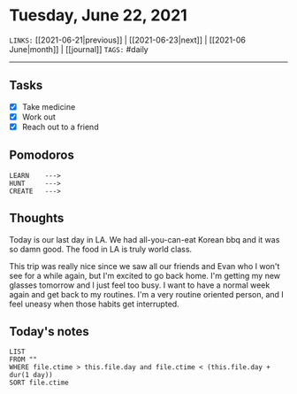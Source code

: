 # Tuesday, June 22, 2021
`LINKS:` [[2021-06-21|previous]] | [[2021-06-23|next]] |  [[2021-06 June|month]] | [[journal]] 
`TAGS:` #daily

---
## Tasks
- [x]  Take medicine
- [x]  Work out
- [x]  Reach out to a friend

## Pomodoros
```
LEARN    ---> 
HUNT     ---> 
CREATE   ---> 
```

## Thoughts
Today is our last day in LA. We had all-you-can-eat Korean bbq and it was so damn good. The food in LA is truly world class. 

This trip was really nice since we saw all our friends and Evan who I won't see for a while again, but I'm excited to go back home. I'm getting my new glasses tomorrow and I just feel too busy. I want to have a normal week again and get back to my routines. I'm a very routine oriented person, and I feel uneasy when those habits get interrupted. 

## Today's notes
```dataview
LIST 
FROM ""
WHERE file.ctime > this.file.day and file.ctime < (this.file.day + dur(1 day))
SORT file.ctime
```
